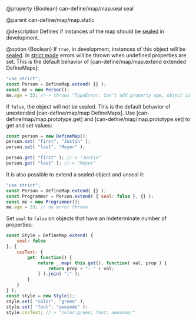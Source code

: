 @property {Boolean} can-define/map/map.seal seal

@parent can-define/map/map.static

@description Defines if instances of the map should be [sealed](https://developer.mozilla.org/en-US/docs/Web/JavaScript/Reference/Global_Objects/Object/seal) in development.

@option {Boolean} If `true`, in development, instances of this object will be [sealed](https://developer.mozilla.org/en-US/docs/Web/JavaScript/Reference/Global_Objects/Object/seal).  In  [strict mode](https://developer.mozilla.org/en-US/docs/Web/JavaScript/Reference/Strict_mode) errors will be thrown when undefined properties are set.  This is the default
behavior of [can-define/map/map.extend extended DefineMaps]:

```js
"use strict";
const Person = DefineMap.extend( {} );
const me = new Person();
me.age = 33; //-> throws "TypeError: Can't add property age, object is not extensible"
```

If `false`, the object will not be sealed.  This is the default behavior of
unextended [can-define/map/map DefineMaps].  Use [can-define/map/map.prototype.get] and [can-define/map/map.prototype.set] to get and set values:

```js
const person = new DefineMap();
person.set( "first", "Justin" );
person.set( "last", "Meyer" );

person.get( "first" ); //-> "Justin"
person.get( "last" ); //-> "Meyer"
```

It is also possible to extend a sealed object and unseal it:

```js
"use strict";
const Person = DefineMap.extend( {} );
const Programmer = Person.extend( { seal: false }, {} );
const me = new Programmer();
me.age = 33; // no error thrown
```

Set `seal` to `false` on objects that have an indeterminate number of properties:

```js
const Style = DefineMap.extend( {
	seal: false
}, {
	cssText: {
		get: function() {
			return _.map( this.get(), function( val, prop ) {
				return prop + ": " + val;
			} ).join( ";" );
		}
	}
} );
const style = new Style();
style.set( "color", "green" );
style.set( "font", "awesome" );
style.cssText; //-> "color:green; font: awesome;"
```
